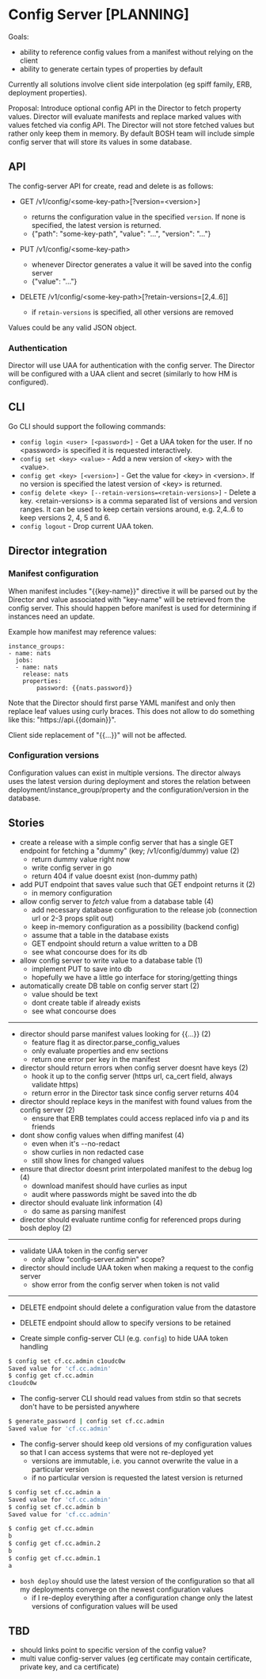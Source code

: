 # Config Server [PLANNING]

Goals:

- ability to reference config values from a manifest without relying on the client
- ability to generate certain types of properties by default

Currently all solutions involve client side interpolation (eg spiff family, ERB, deployment properties).

Proposal: Introduce optional config API in the Director to fetch property values. Director will evaluate manifests and replace marked values with values fetched via config API. The Director will not store fetched values but rather only keep them in memory. By default BOSH team will include simple config server that will store its values in some database.

## API

The config-server API for create, read and delete is as follows:

- GET /v1/config/&lt;some-key-path>[?version=&lt;version>]
  - returns the configuration value in the specified `version`. If none is specified, the latest version is returned.
  - {"path": "some-key-path", "value": "...", "version": "..."}

- PUT /v1/config/&lt;some-key-path>
  - whenever Director generates a value it will be saved into the config server
  - {"value": "..."}

- DELETE /v1/config/&lt;some-key-path>[?retain-versions=[2,4..6]]
  - if `retain-versions` is specified, all other versions are removed

Values could be any valid JSON object.

### Authentication

Director will use UAA for authentication with the config server. The Director will be configured with a UAA client and secret (similarly to how HM is configured).

## CLI
Go CLI should support the following commands:
- `config login <user> [<password>]` - Get a UAA token for the user. If no &lt;password> is specified it is requested interactively.
- `config set <key> <value>` - Add a new version of &lt;key> with the &lt;value>.
- `config get <key> [<version>]` - Get the value for &lt;key> in &lt;version>. If no version is specified the latest version of &lt;key> is returned.
- `config delete <key> [--retain-versions=<retain-versions>]` - Delete a key. &lt;retain-versions> is a comma separated list of versions and version ranges. It can be used to keep certain versions around, e.g. 2,4..6 to keep versions 2, 4, 5 and 6.
- `config logout` - Drop current UAA token.

## Director integration

### Manifest configuration

When manifest includes "{{key-name}}" directive it will be parsed out by the Director and value associated with "key-name" will be retrieved from the config server. This should happen before manifest is used for determining if instances need an update.

Example how manifest may reference values:

```
instance_groups:
- name: nats
  jobs:
  - name: nats
    release: nats
    properties:
    	password: {{nats.password}}
```

Note that the Director should first parse YAML manifest and only then replace leaf values using curly braces. This does not allow to do something like this: "https://api.{{domain}}".

Client side replacement of "{{...}}" will not be affected.

### Configuration versions

Configuration values can exist in multiple versions. The director always uses the latest version during deployment and stores the relation between deployment/instance_group/property and the configuration/version in the database.

## Stories

- create a release with a simple config server that has a single GET endpoint for fetching a "dummy" (key; /v1/config/dummy) value (2)
  - return dummy value right now
  - write config server in go
  - return 404 if value doesnt exist (non-dummy path)
- add PUT endpoint that saves value such that GET endpoint returns it (2)
  - in memory configuration
- allow config server to *fetch* value from a database table (4)
  - add necessary database configuration to the release job (connection url or 2-3 props split out)
  - keep in-memory configuration as a possibility (backend config)
  - assume that a table in the database exists
  - GET endpoint should return a value written to a DB
  - see what concourse does for its db
- allow config server to write value to a database table (1)
  - implement PUT to save into db
  - hopefully we have a little go interface for storing/getting things
- automatically create DB table on config server start (2)
  - value should be text
  - dont create table if already exists
  - see what concourse does

---

- director should parse manifest values looking for {{...}} (2)
  - feature flag it as director.parse_config_values
  - only evaluate properties and env sections
  - return one error per key in the manifest
- director should return errors when config server doesnt have keys (2)
  - hook it up to the config server (https url, ca_cert field, always validate https)
  - return error in the Director task since config server returns 404
- director should replace keys in the manifest with found values from the config server (2)
  - ensure that ERB templates could access replaced info via p and its friends
- dont show config values when diffing manifest (4)
  - even when it's --no-redact
  - show curlies in non redacted case
  - still show lines for changed values
- ensure that director doesnt print interpolated manifest to the debug log (4)
  - download manifest should have curlies as input
  - audit where passwords might be saved into the db
- director should evaluate link information (4)
  - do same as parsing manifest
- director should evaluate runtime config for referenced props during bosh deploy (2)

---

- validate UAA token in the config server
  - only allow "config-server.admin" scope?
- director should include UAA token when making a request to the config server
  - show error from the config server when token is not valid

---

- DELETE endpoint should delete a configuration value from the datastore

- DELETE endpoint should allow to specify versions to be retained

- Create simple config-server CLI (e.g. `config`) to hide UAA token handling

```bash
$ config set cf.cc.admin c1oudc0w
Saved value for 'cf.cc.admin'
$ config get cf.cc.admin
c1oudc0w
```

- The config-server CLI should read values from stdin so that secrets don't have to be persisted anywhere

```bash
$ generate_password | config set cf.cc.admin
Saved value for 'cf.cc.admin'
```

- The config-server should keep old versions of my configuration values so that I can access systems that were not re-deployed yet
  - versions are immutable, i.e. you cannot overwrite the value in a particular version
  - if no particular version is requested the latest version is returned

```bash
$ config set cf.cc.admin a
Saved value for 'cf.cc.admin'
$ config set cf.cc.admin b
Saved value for 'cf.cc.admin'

$ config get cf.cc.admin
b
$ config get cf.cc.admin.2
b
$ config get cf.cc.admin.1
a
```

- `bosh deploy` should use the latest version of the configuration so that all my deployments converge on the newest configuration values
   - if I re-deploy everything after a configuration change only the latest versions of configuration values will be used

## TBD

- should links point to specific version of the config value?
- multi value config-server values (eg certificate may contain certificate, private key, and ca certificate)
